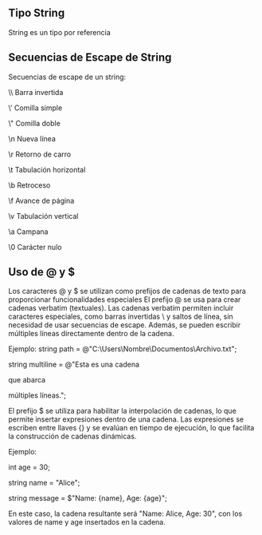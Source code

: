 ## Tipo String
String es un tipo por referencia

## Secuencias de Escape de String
Secuencias de escape de un string:

\\\	Barra invertida

\\'	Comilla simple 

\\"	Comilla doble 

\n	Nueva línea 

\r	Retorno de carro 

\t	Tabulación horizontal 

\b	Retroceso 

\f	Avance de página

\v	Tabulación vertical 

\a	Campana 

\0	Carácter nulo

## Uso de @ y $
Los caracteres @ y $ se utilizan como prefijos de cadenas de texto para proporcionar funcionalidades especiales
El prefijo @ se usa para crear cadenas verbatim (textuales). Las cadenas verbatim permiten incluir caracteres especiales, como barras invertidas \ y saltos de línea, sin necesidad de usar secuencias de escape. Además, se pueden escribir múltiples líneas directamente dentro de la cadena.

Ejemplo:
string path = @"C:\Users\Nombre\Documentos\Archivo.txt";

string multiline = @"Esta es una cadena

que abarca

múltiples líneas.";

El prefijo $ se utiliza para habilitar la interpolación de cadenas, lo que permite insertar expresiones dentro de una cadena. Las expresiones se escriben entre llaves {} y se evalúan en tiempo de ejecución, lo que facilita la construcción de cadenas dinámicas.

Ejemplo:

int age = 30;

string name = "Alice";

string message = $"Name: {name}, Age: {age}";

En este caso, la cadena resultante será "Name: Alice, Age: 30", con los valores de name y age insertados en la cadena.
